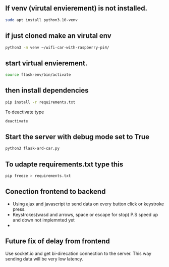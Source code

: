 ## If venv (virutal envierement) is not installed.
```Bash
sudo apt install python3.10-venv
```
## if just cloned make an virutal env 
`````Bash
python3 -m venv ~/wifi-car-with-raspberry-pi4/

`````````
## start virtual envierement.
```bash
source flask-env/bin/activate
```
## then install dependencies
````Bash
pip install -r requirements.txt
``````
To deactivate type 

```bash
deactivate
```
## Start the server with debug mode set to True
```bash
python3 flask-ard-car.py
```
## To udapte requirements.txt type this
```Bash
pip freeze > requirements.txt
```
## Conection frontend to backend
* Using ajax and javascript to send data on every button click or keystroke press.
* Keystrokes(wasd and arrows, space or escape for stop) P.S speed up and down not implemnted yet
* 
## Future fix of delay from frontend
Use socket.io and get bi-direcation connection to the server. This way sending data will be 
very low latency.  
